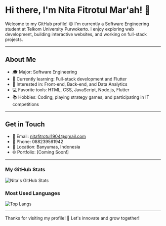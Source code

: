 # Hi there, I'm Nita Fitrotul Mar'ah! 👋

Welcome to my GitHub profile! 😊 I'm currently a Software Engineering student at Telkom University Purwokerto. I enjoy exploring web development, building interactive websites, and working on full-stack projects. 

---

## About Me
- 🎓 Major: Software Engineering  
- 🌱 Currently learning: Full-stack development and Flutter  
- 💼 Interested in: Front-end, Back-end, and Data Analytics  
- 💻 Favorite tools: HTML, CSS, JavaScript, Node.js, Flutter  
- 📚 Hobbies: Coding, playing strategy games, and participating in IT competitions  

---

## Get in Touch
- 📧 Email: [nitafitrotul1904@gmail.com](mailto:nitafitrotul1904@gmail.com)  
- 📱 Phone: 088239561942  
- 📍 Location: Banyumas, Indonesia  
- 🌐 Portfolio: [Coming Soon!]  

---

### My GitHub Stats
![Nita's GitHub Stats](https://github-readme-stats.vercel.app/api?username=Nitaa1904&show_icons=true&theme=radical)  

### Most Used Languages
![Top Langs](https://github-readme-stats.vercel.app/api/top-langs/?username=Nitaa1904&layout=compact&theme=radical)  

---

Thanks for visiting my profile! 💙 Let's innovate and grow together!
